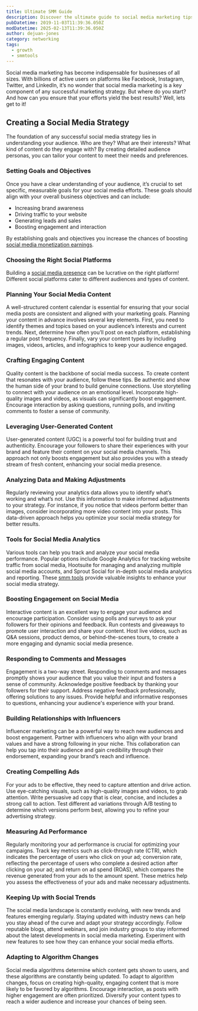 ```yaml
---
title: Ultimate SMM Guide
description: Discover the ultimate guide to social media marketing tips and strategies for boosting engagement, brand presence, and ROI.
pubDatetime: 2019-11-03T11:39:36.050Z
modDatetime: 2025-02-13T11:39:36.050Z
author: dejuan-jones
category: networking
tags:
  - growth
  - smmtools
---
```


Social media marketing has become indispensable for businesses of all sizes. With billions of active users on platforms like Facebook, Instagram, Twitter, and LinkedIn, it’s no wonder that social media marketing is a key component of any successful marketing strategy. But where do you start? And how can you ensure that your efforts yield the best results? Well, lets get to it!

## Creating a Social Media Strategy

The foundation of any successful social media strategy lies in understanding your audience. Who are they? What are their interests? What kind of content do they engage with? By creating detailed audience personas, you can tailor your content to meet their needs and preferences.

### Setting Goals and Objectives

Once you have a clear understanding of your audience, it’s crucial to set specific, measurable goals for your social media efforts. These goals should align with your overall business objectives and can include:

- Increasing brand awareness
- Driving traffic to your website
- Generating leads and sales
- Boosting engagement and interaction

By establishing goals and objectives you increase the chances of boosting [social media monetization earnings](/blog/social-media-monetization).

### Choosing the Right Social Platforms

Building a [social media presence](/blog/building-a-social-media-presence) can be lucrative on the right platform! Different social platforms cater to different audiences and types of content.

### Planning Your Social Media Content

A well-structured content calendar is essential for ensuring that your social media posts are consistent and aligned with your marketing goals. Planning your content in advance involves several key elements. First, you need to identify themes and topics based on your audience’s interests and current trends. Next, determine how often you’ll post on each platform, establishing a regular post frequency. Finally, vary your content types by including images, videos, articles, and infographics to keep your audience engaged.

### Crafting Engaging Content

Quality content is the backbone of social media success. To create content that resonates with your audience, follow these tips. Be authentic and show the human side of your brand to build genuine connections. Use storytelling to connect with your audience on an emotional level. Incorporate high-quality images and videos, as visuals can significantly boost engagement. Encourage interaction by asking questions, running polls, and inviting comments to foster a sense of community.

### Leveraging User-Generated Content

User-generated content (UGC) is a powerful tool for building trust and authenticity. Encourage your followers to share their experiences with your brand and feature their content on your social media channels. This approach not only boosts engagement but also provides you with a steady stream of fresh content, enhancing your social media presence.

### Analyzing Data and Making Adjustments

Regularly reviewing your analytics data allows you to identify what’s working and what’s not. Use this information to make informed adjustments to your strategy. For instance, if you notice that videos perform better than images, consider incorporating more video content into your posts. This data-driven approach helps you optimize your social media strategy for better results.

### Tools for Social Media Analytics

Various tools can help you track and analyze your social media performance. Popular options include Google Analytics for tracking website traffic from social media, Hootsuite for managing and analyzing multiple social media accounts, and Sprout Social for in-depth social media analytics and reporting. These [smm tools](/blog/top-social-media-tools) provide valuable insights to enhance your social media strategy.

### Boosting Engagement on Social Media

Interactive content is an excellent way to engage your audience and encourage participation. Consider using polls and surveys to ask your followers for their opinions and feedback. Run contests and giveaways to promote user interaction and share your content. Host live videos, such as Q&A sessions, product demos, or behind-the-scenes tours, to create a more engaging and dynamic social media presence.

### Responding to Comments and Messages

Engagement is a two-way street. Responding to comments and messages promptly shows your audience that you value their input and fosters a sense of community. Acknowledge positive feedback by thanking your followers for their support. Address negative feedback professionally, offering solutions to any issues. Provide helpful and informative responses to questions, enhancing your audience's experience with your brand.

### Building Relationships with Influencers

Influencer marketing can be a powerful way to reach new audiences and boost engagement. Partner with influencers who align with your brand values and have a strong following in your niche. This collaboration can help you tap into their audience and gain credibility through their endorsement, expanding your brand’s reach and influence.

### Creating Compelling Ads

For your ads to be effective, they need to capture attention and drive action. Use eye-catching visuals, such as high-quality images and videos, to grab attention. Write persuasive ad copy that is clear, concise, and includes a strong call to action. Test different ad variations through A/B testing to determine which versions perform best, allowing you to refine your advertising strategy.

### Measuring Ad Performance

Regularly monitoring your ad performance is crucial for optimizing your campaigns. Track key metrics such as click-through rate (CTR), which indicates the percentage of users who click on your ad; conversion rate, reflecting the percentage of users who complete a desired action after clicking on your ad; and return on ad spend (ROAS), which compares the revenue generated from your ads to the amount spent. These metrics help you assess the effectiveness of your ads and make necessary adjustments.

### Keeping Up with Social Trends

The social media landscape is constantly evolving, with new trends and features emerging regularly. Staying updated with industry news can help you stay ahead of the curve and adapt your strategy accordingly. Follow reputable blogs, attend webinars, and join industry groups to stay informed about the latest developments in social media marketing. Experiment with new features to see how they can enhance your social media efforts.

### Adapting to Algorithm Changes

Social media algorithms determine which content gets shown to users, and these algorithms are constantly being updated. To adapt to algorithm changes, focus on creating high-quality, engaging content that is more likely to be favored by algorithms. Encourage interaction, as posts with higher engagement are often prioritized. Diversify your content types to reach a wider audience and increase your chances of being seen.
